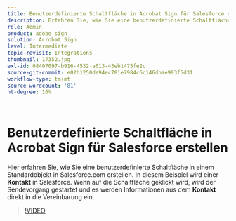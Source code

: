 ```yaml
---
title: Benutzerdefinierte Schaltfläche in Acrobat Sign für Salesforce erstellen
description: Erfahren Sie, wie Sie eine benutzerdefinierte Schaltfläche erstellen, die den Sendevorgang startet und eine Vereinbarung automatisch ausfüllt.
role: Admin
product: adobe sign
solution: Acrobat Sign
level: Intermediate
topic-revisit: Integrations
thumbnail: 17352.jpg
exl-id: 08407097-b916-4532-a613-43eb1475fe2c
source-git-commit: e02b1250de94ec781e7984c6c146dbae993f5d31
workflow-type: tm+mt
source-wordcount: '81'
ht-degree: 16%

---
```


# Benutzerdefinierte Schaltfläche in Acrobat Sign für Salesforce erstellen

Hier erfahren Sie, wie Sie eine benutzerdefinierte Schaltfläche in einem Standardobjekt in Salesforce.com erstellen. In diesem Beispiel wird einer **Kontakt** in Salesforce. Wenn auf die Schaltfläche geklickt wird, wird der Sendevorgang gestartet und es werden Informationen aus dem **Kontakt** direkt in die Vereinbarung ein.

>[!VIDEO](https://video.tv.adobe.com/v/17352?hidetitle=true)
